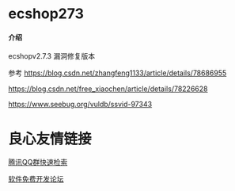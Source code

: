 # ecshop273

#### 介绍
ecshopv2.7.3 漏洞修复版本

参考
https://blog.csdn.net/zhangfeng1133/article/details/78686955

https://blog.csdn.net/free_xiaochen/article/details/78226628

https://www.seebug.org/vuldb/ssvid-97343

 # 良心友情链接

[腾讯QQ群快速检索](http://u.720life.cn/s/8cf73f7c)

[软件免费开发论坛](http://u.720life.cn/s/bbb01dc0)